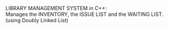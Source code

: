 LIBRARY MANAGEMENT SYSTEM in C++: <br>
Manages the INVENTORY, the ISSUE LIST and the WAITING LIST. <br>
(using Doubly Linked List)
